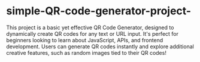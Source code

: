# simple-QR-code-generator-project-
This project is a basic yet effective QR Code Generator, designed to dynamically create QR codes for any text or URL input. It's perfect for beginners looking to learn about JavaScript, APIs, and frontend development. Users can generate QR codes instantly and explore additional creative features, such as random images tied to their QR codes!
